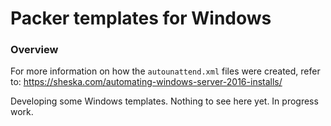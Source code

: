 # Packer templates for Windows

### Overview

For more information on how the `autounattend.xml` files were created, refer to: https://sheska.com/automating-windows-server-2016-installs/

Developing some Windows templates. Nothing to see here yet. In progress work.
